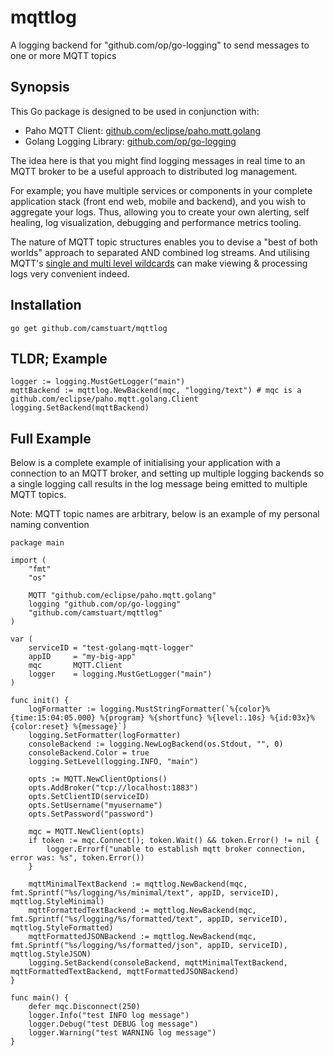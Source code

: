 # mqttlog

A logging backend for "github.com/op/go-logging" to send messages to one or more MQTT topics

## Synopsis

This Go package is designed to be used in conjunction with:

- Paho MQTT Client: [github.com/eclipse/paho.mqtt.golang](https://github.com/eclipse/paho.mqtt.golang)
- Golang Logging Library: [github.com/op/go-logging](https://github.com/op/go-logging)

The idea here is that you might find logging messages in real time to an MQTT broker to be a useful approach to distributed log management.

For example; you have multiple services or components in your complete application stack (front end web, mobile and backend), and you wish to aggregate your logs. Thus, allowing you to create your own alerting, self healing, log visualization, debugging and performance metrics tooling.

The nature of MQTT topic structures enables you to devise a "best of both worlds" approach to separated AND combined log streams. And utilising MQTT's [single and multi level wildcards](https://www.hivemq.com/blog/mqtt-essentials-part-5-mqtt-topics-best-practices/) can make viewing & processing logs very convenient indeed.

## Installation

```
go get github.com/camstuart/mqttlog
```

## TLDR; Example

```Golang
logger := logging.MustGetLogger("main")
mqttBackend := mqttlog.NewBackend(mqc, "logging/text") # mqc is a github.com/eclipse/paho.mqtt.golang.Client
logging.SetBackend(mqttBackend)
```

## Full Example

Below is a complete example of initialising your application with a connection to an MQTT broker, and setting up multiple logging backends so a single logging call results in the log message being emitted to multiple MQTT topics.

Note: MQTT topic names are arbitrary, below is an example of my personal naming convention

```Golang
package main

import (
	"fmt"
	"os"

	MQTT "github.com/eclipse/paho.mqtt.golang"
	logging "github.com/op/go-logging"
	"github.com/camstuart/mqttlog"
)

var (
	serviceID = "test-golang-mqtt-logger"
	appID     = "my-big-app"
	mqc       MQTT.Client
	logger    = logging.MustGetLogger("main")
)

func init() {
	logFormatter := logging.MustStringFormatter(`%{color}%{time:15:04:05.000} %{program} %{shortfunc} %{level:.10s} %{id:03x}%{color:reset} %{message}`)
	logging.SetFormatter(logFormatter)
	consoleBackend := logging.NewLogBackend(os.Stdout, "", 0)
	consoleBackend.Color = true
	logging.SetLevel(logging.INFO, "main")

	opts := MQTT.NewClientOptions()
	opts.AddBroker("tcp://localhost:1883")
	opts.SetClientID(serviceID)
	opts.SetUsername("myusername")
	opts.SetPassword("password")

	mqc = MQTT.NewClient(opts)
	if token := mqc.Connect(); token.Wait() && token.Error() != nil {
		logger.Errorf("unable to establish mqtt broker connection, error was: %s", token.Error())
	}

	mqttMinimalTextBackend := mqttlog.NewBackend(mqc, fmt.Sprintf("%s/logging/%s/minimal/text", appID, serviceID), mqttlog.StyleMinimal)
	mqttFormattedTextBackend := mqttlog.NewBackend(mqc, fmt.Sprintf("%s/logging/%s/formatted/text", appID, serviceID), mqttlog.StyleFormatted)
	mqttFormattedJSONBackend := mqttlog.NewBackend(mqc, fmt.Sprintf("%s/logging/%s/formatted/json", appID, serviceID), mqttlog.StyleJSON)
	logging.SetBackend(consoleBackend, mqttMinimalTextBackend, mqttFormattedTextBackend, mqttFormattedJSONBackend)
}

func main() {
	defer mqc.Disconnect(250)
	logger.Info("test INFO log message")
	logger.Debug("test DEBUG log message")
	logger.Warning("test WARNING log message")
}
```
